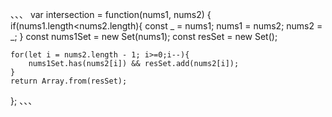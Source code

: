 、、、
var intersection = function(nums1, nums2) {
    if(nums1.length<nums2.length){
        const _ = nums1;
        nums1 = nums2;
        nums2 = _;
    }
    const nums1Set = new Set(nums1);
    const resSet = new Set();

    for(let i = nums2.length - 1; i>=0;i--){
        nums1Set.has(nums2[i]) && resSet.add(nums2[i]);
    }
    return Array.from(resSet);
};
、、、